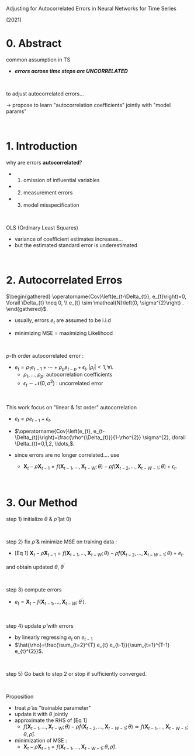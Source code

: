 Adjusting for Autocorrelated Errors in Neural Networks for Time Series 

(2021)



# 0. Abstract

common assumption in TS

- ***errors across time steps are UNCORRELATED***

<br>

to adjust autocorrelated errors...

$\rightarrow$ propose to learn "autocorrelation coefficients" jointly with "model params"

<br>

# 1. Introduction

why are errors **autocorrelated**?

- 1) omission of influential variables
- 2) measurement errors
- 3) model misspecification

<br>

OLS (Ordinary Least Squares)

- variance of coefficient estimates increases...
- but the estimated standard error is underestimated

<br>

# 2. Autocorrelated Erros

$\begin{gathered}
\operatorname{Cov}\left(e_{t-\Delta_{t}}, e_{t}\right)=0, \forall \Delta_{t} \neq 0, \\
e_{t} \sim \mathcal{N}\left(0, \sigma^{2}\right) .
\end{gathered}$.

- usually, errors $e_t$ are assumed to be i.i.d

- minimizing MSE = maximizing Likelihood

<br>

$p$-th order autocorrelated error :

- $e_{t}=\rho_{1} e_{t-1}+\cdots+\rho_{p} e_{t-p}+\epsilon_{t},\left|\rho_{i}\right|<1, \forall i$.
  - $\rho_{1}, \ldots, \rho_{p}$: autocorrelation coefficients 
  - $\epsilon_{t} \sim \mathcal{N}\left(0, \sigma^{2}\right)$ : uncorrelated error

<br>

This work focus on "linear & 1st order" autocorrelation

- $e_{t}=\rho e_{t-1}+\epsilon_{t}$.

- $\operatorname{Cov}\left(e_{t}, e_{t-\Delta_{t}}\right)=\frac{\rho^{\Delta_{t}}}{1-\rho^{2}} \sigma^{2}, \forall \Delta_{t}=0,1,2, \ldots,$.
- since errors are no longer correlated.... use
  - $\mathbf{X}_{t}-\rho \mathbf{X}_{t-1}=f\left(\mathbf{X}_{t-1}, \ldots, \mathbf{X}_{t-W} ; \theta\right)-\rho f\left(\mathbf{X}_{t-2}, \ldots, \mathbf{X}_{t-W-1} ; \theta\right)+\epsilon_{t}$.

<br>

# 3. Our Method

step 1) initialize $\theta$ & $\hat{\rho}$ (at 0)

<br>

step 2) fix $\hat{\rho}$ & minimize MSE on training data :

- [Eq 1] $\mathbf{X}_{t}-\hat{\rho} \mathbf{X}_{t-1}=f\left(\mathbf{X}_{t-1}, \ldots, \mathbf{X}_{t-W} ; \theta\right)-\hat{\rho} f\left(\mathbf{X}_{t-2}, \ldots, \mathbf{X}_{t-W-1} ; \theta\right)+e_{t}$.

and obtain updated $\theta$, $\theta^{\prime}$

<br>

step 3) compute errors

- $e_{t}=\mathbf{X}_{t}-f\left(\mathbf{X}_{t-1}, \ldots, \mathbf{X}_{t-W} ; \theta^{\prime}\right)$.

<br>

step 4) update $\hat{\rho}$ with errors

- by linearly regressing $e_t$ on $e_{t-1}$
- $\hat{\rho}=\frac{\sum_{t=2}^{T} e_{t} e_{t-1}}{\sum_{t=1}^{T-1} e_{t}^{2}}$.

<br>

step 5) Go back to step 2 or stop if sufficiently converged.

<br>

Proposition

- treat $\hat{\rho}$ as "trainable parameter"
- update it with $\theta$ jointly
- approximate the RHS of [Eq 1]
  - $f\left(\mathbf{X}_{t-1}, \ldots, \mathbf{X}_{t-W} ; \theta\right)-\hat{\rho} f\left(\mathbf{X}_{t-2}, \ldots, \mathbf{X}_{t-W-1} ; \theta\right) \simeq f\left(\mathbf{X}_{t-1}, \ldots, \mathbf{X}_{t-W-1} ; \theta, \hat{\rho}\right)$.
- minimization of MSE :
  - $\mathbf{X}_{t}-\hat{\rho} \mathbf{X}_{t-1}=f\left(\mathbf{X}_{t-1}, \ldots, \mathbf{X}_{t-W-1} ; \theta, \hat{\rho}\right)$.